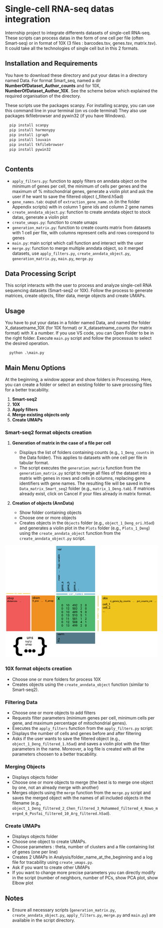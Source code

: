 # Single-cell RNA-seq datas integration

Internship project to integrate differents datasets of single-cell RNA-seq. These scripts can process datas in the form of one cell per file (often Smart-seq) or in format of 10X (3 files : barcodes.tsv, genes.tsv, matrix.tsv). It could take all the technologies of single cell but in this 2 formats.

## Installation and Requirements

You have to download these directory and put your datas in a directory named Data. For format Smart_seq, named a dir **NumberOfDataset_Author_counts** and for 10X, **NumberOfDataset_Author_10X**. See the scheme below which explained the required organisation of the directory.

These scripts use the packages scanpy. For installing scanpy, you can use this command line in your terminal (on vs code terminal)
They also use packages tkfilebrowser and pywin32 (if you have Windows).

```
  pip install scanpy
  pip install harmonypy
  pip install igraph
  pip install louvain
  pip install tkfilebrowser
  pip install pywin32
  
```

## Contents

- `apply_filters.py`: function to apply filters on anndata object on the minimum of genes per cell, the minimum of cells per genes and the maximum of % mitochondrial genes, generate a violin plot and ask the user if he want to save the filtered object (_filterd.h5ad)
- `gene_names.tab`: ouput of `extraction_gene_name.sh` (in the folder Appendix scripts) with in column 1 gene ids and column 2 gene names
- `create_anndata_object.py`: function to create anndata object to stock datas, generate a violin plot
- `create_umaps.py`: function to create umaps
- `generation_matrix.py`: function to create counts matrix from datasets with 1 cell per file, with columns represent cells and rows corespond to genes
- `main.py`: main script which call function and interact with the user
- `merge.py`: function to merge multiple anndata object, so it merged datasets, use `apply_filters.py`, `create_anndata_object.py`, `generation_matrix.py`, `main.py`, `merge.py`

## Data Processing Script

This script interacts with the user to process and analyze single-cell RNA sequencing datasets (Smart-seq2 or 10X). Follow the process to generate matrices, create objects, filter data, merge objects and create UMAPs.

## Usage

You have to put your datas in a folder named Data, and named the folder X_datasetname_10X (for 10X format) or X_datasetname_counts (for matrix format) with X a number. 
If you use VS code, you can Open Folder to be in the right folder. Execute `main.py` script and follow the processus to select the desired operation.
```
  python .\main.py
```

## Main Menu Options

At the beginning, a window appear and show folders in Processing. Here, you can create a folder or select an existing folder to save procssing files for a better tracability.

1. **Smart-seq2**
2. **10X**
3. **Apply filters**
4. **Merge existing objects only**
5. **Create UMAPs**

### Smart-seq2 format objects creation

1. **Generation of matrix in the case of a file per cell**
    - Displays the list of folders containing counts (e.g., `1_Deng_counts` in the Data folder). This applies to datasets with one cell per file in tabular format.
    - The script executes the `generation_matrix` function from the `generation_matrix.py` script to merge all files of the dataset into a matrix with genes in rows and cells in columns, replacing gene identifiers with gene names. The resulting file will be saved in the `Data_matrix_Smart_seq2` folder (e.g., `matrix_1_Deng.tab`). If matrices already exist, click on Cancel if your files already in matrix format.

2. **Creation of objects (AnnData)**
    - Show folder containing objects
    - Choose one or more objects
    - Creates objects in the `Objects` folder (e.g., `object_1_Deng_ori.h5ad`) and generates a violin plot in the `Plots` folder (e.g., `Plots_1_Deng`) using the `create_anndata_object` function from the `create_anndata_object.py` script.

  ![anndata object](Images/anndata_object.png)

### 10X format objects creation

- Choose one or more folders for process 10X
- Creates objects using the `create_anndata_object` function (similar to Smart-seq2).

### Filtering Data

- Choose one or more objects to add filters
- Requests filter parameters (minimum genes per cell, minimum cells per gene, and maximum percentage of mitochondrial genes).
- Executes the `apply_filters` function from the `apply_filters.py` script:
- Displays the number of cells and genes before and after filtering 
- Asks if the user wants to save the filtered object (e.g., `object_1_Deng_filtered_1.h5ad`) and saves a violin plot with the filter parameters in the name. Moreover, a log file is created with all the parameters choosen to a better tracability.

### Merging Objects

  - Displays objects folder
  - Choose one or more objects to merge (the best is to merge one object by one, not an already merge with another)
  - Merges objects using the `merge` function from the `merge.py` script and saves the merged object with the names of all included objects in the filename (e.g., `object_1_Deng_filtered_2_Chen_filtered_3_Mohammed_filtered_4_Nowo_merged_6_Posfai_filtered_10_Arg_filtered.h5ad`).

### Create UMAPs
  - Displays objects folder
  - Choose one object to create UMAPs.
  - Choose parameters : theta, number of clusters and a file containing list of genes (one per line)
  - Creates 2 UMAPs in Analysis/folder_name_at_the_beginning and a log file for tracability using `create_umaps.py`.
  - Ask if you want to create other UMAPs
  - If you want to change more precise parameters you can directly modify in the script (number of neighbors, number of PCs, show PCA plot, show Elbow plot
  
## Notes

- Ensure all necessary scripts (`generation_matrix.py`, `create_anndata_object.py`, `apply_filters.py`, `merge.py` and `main.py`) are available in the script directory.

